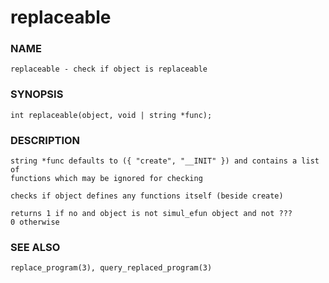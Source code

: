 # replaceable

### NAME

    replaceable - check if object is replaceable

### SYNOPSIS

    int replaceable(object, void | string *func);

### DESCRIPTION

    string *func defaults to ({ "create", "__INIT" }) and contains a list of
    functions which may be ignored for checking

    checks if object defines any functions itself (beside create)

    returns 1 if no and object is not simul_efun object and not ???
    0 otherwise

### SEE ALSO

    replace_program(3), query_replaced_program(3)
